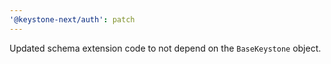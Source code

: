 ```yaml
---
'@keystone-next/auth': patch
---
```


Updated schema extension code to not depend on the `BaseKeystone` object.
